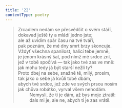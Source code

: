 ```yaml
---
title: '22'
contentType: poetry
---
```


> Zrcadlem nedám se přesvědčit o svém stáří,  
> dokavad ještě ty a mládí jedno jste;  
> ale až uvidím spár času na tvé tváři,  
> pak poznám, že mé dny smrt brzy skoncuje.  
> Vždyť všechna spanilost, halící tebe jemně,  
> je jenom krásný šat, pod nímž mé srdce zní,  
> jež v tobě spočívá — tak jako tvé zas ve mně:  
> jak mohu tedy já být starší nežli ty?  
> Proto dbej na sebe, snažně tě, milý, prosím,  
> tak jako o sebe já kvůli tobě dbám,  
> abych tvé srdce, jež zde ve svých prsou nosím  
> jak chůva robátko, vyrval všem nehodám.  
>          Nemysli, že ti je dám, až bys moje ztratil:  
>          dals mi je, ale ne, abych ti je zas vrátil.
